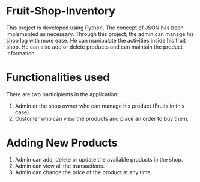 # Fruit-Shop-Inventory
This project is developed using Python. The concept of JSON has been implemented as necessary. Through this project, the admin can manage his shop log with more ease. He can manipulate the activities inside his fruit shop. He can also add or delete products and can maintain the product information.


# Functionalities used
There are two participients in the application:
1. Admin or the shop owner who can manage his product (Fruits in this case).
2. Customer who can view the products and place an order to buy them.


# Adding New Products
1. Admin can add, delete or update the available products in the shop.
2. Admin can view all the transactions.
3. Admin can change the price of the product at any time.


